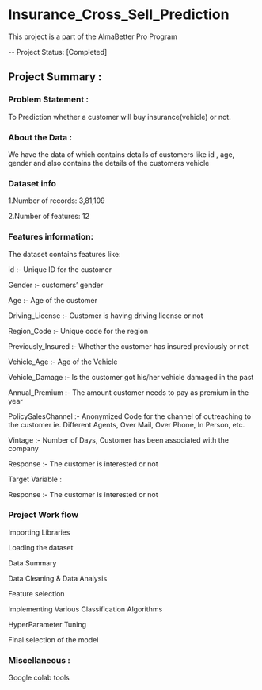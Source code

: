 # Insurance_Cross_Sell_Prediction

This project is a part of the AlmaBetter Pro Program

-- Project Status: [Completed]

## Project Summary :

### Problem Statement :

To Prediction whether a customer will buy insurance(vehicle) or not.

### About the Data :

We have the data of which contains details of customers like id , age, gender and also contains the details of the customers vehicle

### Dataset info

1.Number of records: 3,81,109

2.Number of features: 12

### Features information:

The dataset contains features like:

id :- Unique ID for the customer

Gender :- customers’ gender

Age :- Age of the customer

Driving_License :- Customer is having driving license or not

Region_Code :- Unique code for the region

Previously_Insured :- Whether the customer has insured previously or not

Vehicle_Age :- Age of the Vehicle

Vehicle_Damage :- Is the customer got his/her vehicle damaged in the past

Annual_Premium :- The amount customer needs to pay as premium in the year

PolicySalesChannel :- Anonymized Code for the channel of outreaching to the customer ie. Different Agents, Over Mail, Over Phone, In Person, etc.

Vintage :- Number of Days, Customer has been associated with the company

Response :- The customer is interested or not

Target Variable :

Response :- The customer is interested or not

### Project Work flow

Importing Libraries

Loading the dataset

Data Summary

Data Cleaning & Data Analysis

Feature selection

Implementing Various Classification Algorithms

HyperParameter Tuning

Final selection of the model

### Miscellaneous :

Google colab tools
